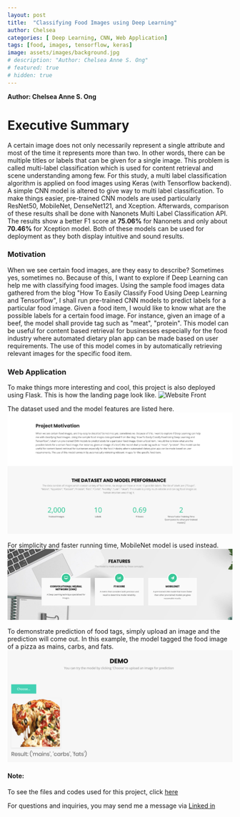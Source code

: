 ```yaml
---
layout: post
title:  "Classifying Food Images using Deep Learning"
author: Chelsea
categories: [ Deep Learning, CNN, Web Application]
tags: [food, images, tensorflow, keras]
image: assets/images/background.jpg
# description: "Author: Chelsea Anne S. Ong"
# featured: true
# hidden: true
---
```

**Author: Chelsea Anne S. Ong**

# Executive Summary
A certain image does not only necessarily represent a single attribute and most of the time it represents more than two. In other words, there can be multiple titles or labels that can be given for a single image. This problem is called multi-label classification which is used for content retrieval and scene understanding among few. For this study, a multi label classification algorithm is applied on food images using Keras (with Tensorflow backend). A simple CNN model is altered to give way to multi label classification. To make things easier, pre-trained CNN models are used particularly ResNet50, MobileNet, DenseNet121, and Xception. Afterwards, comparison of these results shall be done with Nanonets Multi Label Classification API. The results show a better F1 score at **75.06%** for Nanonets and only about **70.46%** for Xception model. Both of these models can be used for deployment as they both display intuitive and sound results. 

### Motivation
When we see certain food images, are they easy to describe? Sometimes yes, sometimes no. Because of this, I want to explore if Deep Learning can help me with classifying food images. Using the sample food images data gathered from the blog "How To Easily Classify Food Using Deep Learning and Tensorflow", I shall run pre-trained CNN models to predict labels for a particular food image. Given a food item, I would like to know what are the possible labels for a certain food image. For instance, given an image of a beef, the model shall provide tag such as "meat", "protein". This model can be useful for content based retrieval for businesses especially for the food industry where automated dietary plan app can be made based on user requirements. The use of this model comes in by automatically retrieving relevant images for the specific food item.

### Web Application
To make things more interesting and cool, this project is also deployed using Flask. This is how the landing page look like.
![Website Front](/assets/images/Website_Front.png)

The dataset used and the model features are listed here.
![Website Desc](/assets/images/Website_Desc.png)

For simplicity and faster running time, MobileNet model is used instead.
![Website Features](/assets/images/Website_Features.png)

To demonstrate prediction of food tags, simply upload an image and the prediction will come out. In this example, the model tagged the food image of a pizza as mains, carbs, and fats. 
![Website Demo](/assets/images/Website_Demo.png)

#### Note:
To see the files and codes used for this project, click [here](https://github.com/ongchelseaanne/Classifying-Food-Images-using-Deep-Learning) 

For questions and inquiries, you may send me a message via [Linked in](https://www.linkedin.com/in/ongchelseaanne) 


<!-- #### How to use?

It's actually really simple! Add the rating in your YAML front matter. It also supports halfs: -->

<!-- ```html
---
layout: post
title:  "Inception Movie"
author: john
categories: [ Jekyll, tutorial ]
tags: [red, yellow]
image: assets/images/11.jpg
description: "My review of Inception movie. Actors, directing and more."
rating: 4.5
---
``` -->
